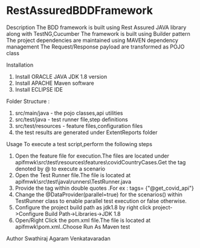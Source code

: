 # RestAssuredBDDFramework
Description
The BDD framework is built using Rest Assured JAVA library along with TestNG,Cucumber
The framework is built using Builder pattern
The project dependencies are maintained using MAVEN dependency management
The Request/Response payload are transformed as POJO class 

Installation
1) Install ORACLE JAVA JDK 1.8 version
2) Install APACHE Maven software
3) Install ECLIPSE IDE

Folder Structure :
1) src/main/java - the pojo classes,api utilities
2) src/test/java - test runner file,step definitions
3) src/test/resources - feature files,configuration files
4) the test results are generated under ExtentReports folder
    
Usage
 To execute a test script,perform the following steps
 1) Open the feature file for execution.The files are located under apifmwk\src\test\resources\features\covidCountryCases.Get the tag denoted by @ to execute a scenario
 2) Open the Test Runner file.The file is located at apifmwk\src\test\java\runners\TestRunner.java
 3) Provide the tag within double quotes .For ex : tags= {"@get_covid_api"}
 4) Change the @DataProvider(parallel=true) for the scenarios() within TestRunner class to enable parallel test execution or false otherwise.
 5) Configure the project build path as jdk1.8 by right click project->Configure Build Path->Libraries->JDK 1.8
 6) Open/Right Click the pom.xml file.The file is located at apifmwk\pom.xml..Choose Run As Maven test 

Author
Swathiraj Agaram Venkatavaradan
